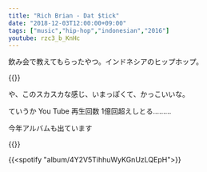 ```yaml
---
title: "Rich Brian - Dat $tick"
date: "2018-12-03T12:00:00+09:00"
tags: ["music","hip-hop","indonesian","2016"]
youtube: rzc3_b_KnHc
---
```


飲み会で教えてもらったやつ。インドネシアのヒップホップ。

{{<youtube src="rzc3_b_KnHc" title="Rich Brian - Dat $tick">}}

や、このスカスカな感じ、いまっぽくて、かっこいいな。

ていうか You Tube 再生回数 1億回超えしとる………

今年アルバムも出ています

{{<youtube src="adDD43CvrUc" title="Rich Brian - Glow Like Dat">}}

{{<spotify "album/4Y2V5TihhuWyKGnUzLQEpH">}}
